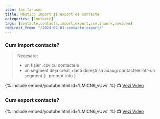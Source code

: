 ```yaml
---
icon: fas fa-user
title: Mautic: Import şi export de contacte
categories: [Contacte]
tags: [contacte,contacts,import,export,csv,inwork,novideo]
redirect_from: "/2024-02-01-contacte-export/"
---
```


### <i class='fas fa-user'></i> Cum import contacte?
> Necesare:
> * un fişier .csv cu contactele
> * un segment deja creat, dacă doreşti să adaugi contactele într-un segment
{: .prompt-info }

[//]: # (Comming soon video)

{% include embed/youtube.html id='LMlCN6_vUvs' %}
📺 [Vezi Video](https://www.youtube.com/watch?v=LMlCN6_vUvs)

### <i class='fas fa-user'></i> Cum export contacte?

[//]: # (Comming soon video)

{% include embed/youtube.html id='LMlCN6_vUvs' %}
📺 [Vezi Video](https://www.youtube.com/watch?v=LMlCN6_vUvs)
